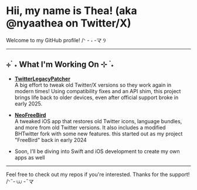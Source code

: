 # Hii, my name is Thea! (aka @nyaathea on Twitter/X)

Welcome to my GitHub profile! /ᐠ - ˕ -マ Ⳋ

---

## ⊹ ࣪ ˖ What I'm Working On ⊹ ࣪ ˖

- **[TwitterLegacyPatcher](https://github.com/nyathea/TwitterLegacyPatcher)**<br>
  A big effort to tweak old Twitter/X versions so they work again in modern times! Using compatibility fixes and an API shim, this project brings life back to older devices, even after official support broke in early 2025.

- **[NeoFreeBird](https://github.com/nyathea/NeoFreeBird)**<br>
  A tweaked iOS app that restores old Twitter icons, language bundles, and more from old Twitter versions. It also includes a modified BHTwitter fork with some new features. this started out as my project "FreeBird" back in early 2024

- Soon, I’ll be diving into Swift and iOS development to create my own apps as well

---

Feel free to check out my repos if you're interested. Thanks for the support!  
/ᐠ˵- ⩊ -˵マ
